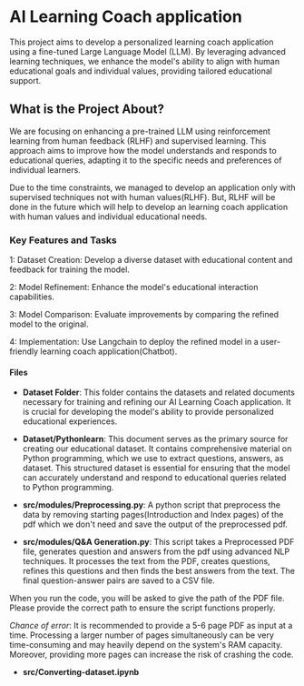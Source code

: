 # AI Learning Coach application

This project aims to develop a personalized learning coach application using a fine-tuned Large Language Model (LLM). By leveraging advanced learning techniques, we enhance the model's ability to align with human educational goals and individual values, providing tailored educational support.

## What is the Project About?

We are focusing on enhancing a pre-trained LLM using reinforcement learning from human feedback (RLHF) and supervised learning. This approach aims to improve how the model understands and responds to educational queries, adapting it to the specific needs and preferences of individual learners.

Due to the time constraints, we managed to develop an application only with supervised techniques not with human values(RLHF). But, RLHF will be done in the future which will help to develop an learning coach application with human values and individual educational needs.  

### Key Features and Tasks

1: Dataset Creation: Develop a diverse dataset with educational content and feedback for training the model.

2: Model Refinement: Enhance the model's educational interaction capabilities.

3: Model Comparison: Evaluate improvements by comparing the refined model to the original.

4: Implementation: Use Langchain to deploy the refined model in a user-friendly learning coach application(Chatbot).

#### Files

 - **Dataset Folder**: This folder contains the datasets and related documents necessary for training and refining our AI Learning Coach application. It is crucial for developing the model's ability to provide personalized educational experiences.

 - **Dataset/Pythonlearn**: This document serves as the primary source for creating our educational dataset. It contains comprehensive material on Python programming, which we use to extract questions, answers, as dataset. This structured dataset is essential for ensuring that the model can accurately understand and respond to educational queries related to Python programming.

 - **src/modules/Preprocessing.py**: A python script that preprocess the data by removing starting pages(Introduction and Index pages) of the pdf which we don't need and save the output of the preprocessed pdf.

 - **src/modules/Q&A Generation.py**: This script takes a Preprocessed PDF file, generates question and answers from the pdf using advanced NLP techniques. It processes the text from the PDF, creates questions, refines this questions and then finds the best answers from the text. The final question-answer pairs are saved to a CSV file.

When you run the code, you will be asked to give the path of the PDF file. Please provide the correct path to ensure the script functions properly. 

*Chance of error*:
It is recommended to provide a 5-6 page PDF as input at a time. Processing a larger number of pages simultaneously can be very time-consuming and may heavily depend on the system's RAM capacity. Moreover, providing more pages can increase the risk of crashing the code. 

 - **src/Converting-dataset.ipynb** 



